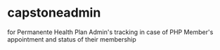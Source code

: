 # capstoneadmin
for Permanente Health Plan Admin's tracking in case of PHP Member's appointment and status of their membership
